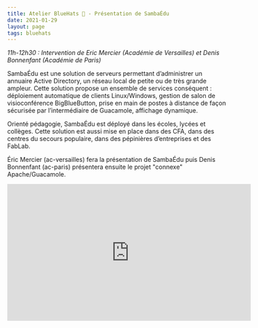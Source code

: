 ```yaml
---
title: Atelier BlueHats 🧢 - Présentation de SambaÉdu
date: 2021-01-29
layout: page
tags: bluehats
---
```


*11h-12h30 : Intervention de Eric Mercier (Académie de Versailles) et Denis Bonnenfant (Académie de Paris)*

SambaÉdu est une solution de serveurs permettant d’administrer un annuaire Active Directory, un réseau local de petite ou de très grande ampleur. Cette solution propose un ensemble de services conséquent : déploiement automatique de clients Linux/Windows, gestion de salon de visioconférence BigBlueButton, prise en main de postes à distance de façon sécurisée par l’intermédiaire de Guacamole, affichage dynamique.

Orienté pédagogie, SambaÉdu est déployé dans les écoles, lycées et collèges. Cette solution est aussi mise en place dans des CFA, dans des centres du secours populaire, dans des pépinières d’entreprises et des FabLab.

Éric Mercier (ac-versailles) fera la présentation de SambaÉdu puis Denis Bonnenfant (ac-paris) présentera ensuite le projet "connexe" Apache/Guacamole.

<iframe title="Atelier BlueHats: présentation de SambaÉdu" src="https://tube.numerique.gouv.fr/videos/embed/90f92b07-437f-4e3e-8dda-4c3e94b5928d" allowfullscreen="" sandbox="allow-same-origin allow-scripts allow-popups" width="560" height="315" frameborder="0"></iframe>

